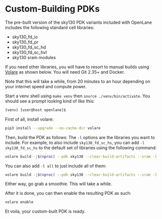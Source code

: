 # Custom-Building PDKs
The pre-built version of the sky130 PDK variants included with OpenLane includes the following standard cell libraries:
* sky130_fd_io
* sky130_fd_pr
* sky130_fd_sc_hd
* sky130_fd_sc_hvl
* sky130 sram modules

If you need other libraries, you will have to resort to manual builds using [Volare](https://github.com/efabless/volare) as shown below. You will need Git 2.35+ and Docker.

Note that this will take a while, from 20 minutes to an hour depending on your internet speed and compute power.

Start a venv shell using `make venv` then `source ./venv/bin/activate`. You should see a prompt looking kind of like this:

```bash
(venv) [user@host openlane]$ 
```

First of all, install volare:

```bash
pip3 install --upgrade --no-cache-dir volare
```

Then, build the PDK as follows: The `-l` options are the libraries you want to include. For example, to also include `sky130_fd_sc_hs`, you can add `-l sky130_fd_sc_hs` to the default set of libraries using the following command:

```bash
volare build -j$(nproc) --pdk sky130 --clear-build-artifacts --sram -l sky130_fd_io -l sky130_fd_pr -l sky130_fd_sc_hvl -l sky130_fd_sc_hd -l sky130_fd_sc_hs
```

You can also add `-l all` to just include all of them:

```bash
volare build -j$(nproc) --pdk sky130 --clear-build-artifacts --sram -l all
```

Either way, go grab a smoothie. This will take a while.

After it is done, you can then enable the resulting PDK as such:

```bash
volare enable
```

Et voila, your custom-built PDK is ready.
